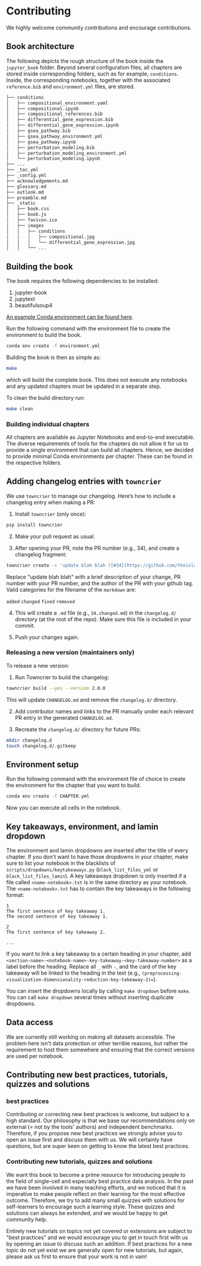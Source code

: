 # Contributing

We highly welcome community contributions and encourage contributions.

## Book architecture

The following depicts the rough structure of the book inside the `jupyter_book` folder.
Beyond several configuration files, all chapters are stored inside corresponding folders, such as for example, `conditions`.
Inside, the corresponding notebooks, together with the associated `reference.bib` and `environment.yml` files, are stored.

```bash
├── conditions
│   ├── compositional_environment.yaml
│   ├── compositional.ipynb
│   ├── compositional_references.bib
│   ├── differential_gene_expression.bib
│   ├── differential_gene_expression.ipynb
│   ├── gsea_pathway.bib
│   ├── gsea_pathway_environment.yml
│   ├── gsea_pathway.ipynb
│   ├── perturbation_modeling.bib
│   ├── perturbation_modeling_environment.yml
│   └── perturbation_modeling.ipynb
├── ...
├── _toc.yml
├── _config.yml
├── acknowledgements.md
├── glossary.md
├── outlook.md
├── preamble.md
├── _static
│   ├── book.css
│   ├── book.js
│   ├── favicon.ico
│   ├── images
│   │   ├── conditions
│   │   │   ├── compositional.jpg
│   │   │   └── differential_gene_expression.jpg
│   │   └── ...
```

## Building the book

The book requires the following dependencies to be installed:

1. jupyter-book
2. jupytext
3. beautifulsoup4

[An example Conda environment can be found here](https://github.com/theislab/single-cell-best-practices/blob/development/environment.yml).

Run the following command with the environment file to create the environment to build the book.

```bash
conda env create -f environment.yml
```

Building the book is then as simple as:

```bash
make
```

which will build the complete book. This does not execute any notebooks and any updated chapters must be updated in a separate step.

To clean the build directory run:

```bash
make clean
```

### Building individual chapters

All chapters are available as Jupyter Notebooks and end-to-end executable.
The diverse requirements of tools for the chapters do not allow it for us to provide a single environment that can build all chapters.
Hence, we decided to provide minimal Conda environments per chapter. These can be found in the respective folders.

## Adding changelog entries with `towncrier`

We use `towncrier` to manage our changelog. Here’s how to include a changelog entry when making a PR:

1. Install `towncrier` (only once):

```bash
pip install towncrier
```

2. Make your pull request as usual.

3. After opening your PR, note the PR number (e.g., 34), and create a changelog fragment:

```bash
towncrier create -c 'update blah blah ([#34](https://github.com/theislab/single-cell-best-practices/pull/34)) <sub>@seohyonkim</sub>' 34.changed.md
```

Replace "update blah blah" with a brief description of your change, PR number with your PR number, and the author of the PR with your github tag.
Valid categories for the filename of the `markdown` are:

`added`
`changed`
`fixed`
`removed`

4. This will create a `.md` file (e.g., `34.changed.md`) in the `changelog.d/` directory (at the root of the repo). Make sure this file is included in your commit.

5. Push your changes again.

### Releasing a new version (maintainers only)

To release a new version:

1. Run Towncrier to build the changelog:

```bash
towncrier build --yes --version 2.0.0
```

This will update `CHANGELOG.md` and remove the `changelog.d/` directory.

2. Add contributor names and links to the PR manually under each relevant PR entry in the generated `CHANGELOG.md`.

3. Recreate the `changelog.d/` directory for future PRs:

```bash
mkdir changelog.d
touch changelog.d/.gitkeep
```

## Environment setup

Run the following command with the environment file of choice to create the environment for the chapter that you want to build.

```bash
conda env create -f CHAPTER.yml
```

Now you can execute all cells in the notebook.

## Key takeaways, environment, and lamin dropdown

The environment and lamin dropdowns are inserted after the title of every chapter.
If you don't want to have those dropdowns in your chapter, make sure to list your notebook in the blacklists of `scripts/dropdowns/keytakeaways.py` (`black_list_files_yml` or `black_list_files_lamin`).
A key takeaways dropdown is only inserted if a file called `<name-notebook>.txt` is in the same directory as your notebook.
The `<name-notebook>.txt` has to contain the key takeaways in the following format:

```
1
The first sentence of key takeaway 1.
The second sentence of key takeaway 1.

2
The first sentence of key takeaway 2.

...
```

If you want to link a key takeaway to a certain heading in your chapter, add `<section-name>-<notebook-name>-key-takeaway-<key-takeaway-number>` as a label before the heading.
Replace all `_` with `-`, and the card of the key takeaway will be linked to the heading in the text (e.g., `(preprocessing-visualization-dimensionality-reduction-key-takeaway-2)=`).

You can insert the dropdowns locally by calling `make dropdown` before `make`.
You can call `make dropdown` several times without inserting duplicate dropdowns.

## Data access

We are currently still working on making all datasets accessible.
The problem here isn't data protection or other terrible reasons, but rather the requirement to host them somewhere and ensuring that the correct versions are used per notebook.

## Contributing new best practices, tutorials, quizzes and solutions

### best practices

Contributing or correcting new best practices is welcome, but subject to a high standard. Our philosophy is that we base our recommendations only on external (= not by the tools' authors) and independent benchmarks. Therefore, if you propose new best practices we strongly advise you to open an issue first and discuss them with us. We will certainly have questions, but are super keen on getting to know the latest best practices.

### Contributing new tutorials, quizzes and solutions

We want this book to become a prime resource for introducing people to the field of single-cell and especially best practice data analysis. In the past we have been involved in many teaching efforts, and we noticed that it is imperative to make people reflect on their learning for the most effective outcome. Therefore, we try to add many small quizzes with solutions for self-learners to encourage such a learning style. These quizzes and solutions can always be extended, and we would be happy to get community help.

Entirely new tutorials on topics not yet covered or extensions are subject to "best practices" and we would encourage you to get in touch first with us by opening an issue to discuss such an addition. If best practices for a new topic do not yet exist we are generally open for new tutorials, but again, please ask us first to ensure that your work is not in vain!
